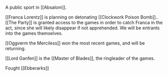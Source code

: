 A public sport in [[Absalom]].

[[Franca Lorentz]] is planning on detonating [[Clockwork Poison Bomb]].. [[The Party]] is granted access to the games in order to catch Franca in the act, since she will likely disappear if not apprehended. We will be entrants into the games themselves.

[[Oggverm the Merciless]] won the most recent games, and will be returning. 

[[Lord Ganfen]] is the [[Master of Blades]], the ringleader of the games.

Fought [[Ebberarks]]
